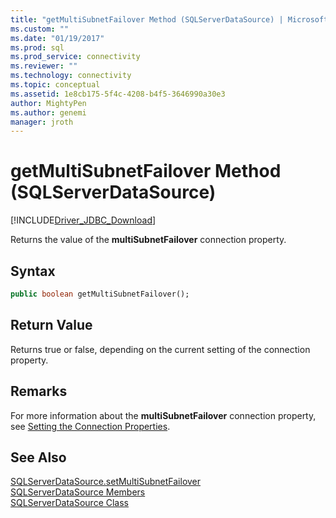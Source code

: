 ```yaml
---
title: "getMultiSubnetFailover Method (SQLServerDataSource) | Microsoft Docs"
ms.custom: ""
ms.date: "01/19/2017"
ms.prod: sql
ms.prod_service: connectivity
ms.reviewer: ""
ms.technology: connectivity
ms.topic: conceptual
ms.assetid: 1e8cb175-5f4c-4208-b4f5-3646990a30e3
author: MightyPen
ms.author: genemi
manager: jroth
---
```

# getMultiSubnetFailover Method (SQLServerDataSource)
[!INCLUDE[Driver_JDBC_Download](../../../includes/driver_jdbc_download.md)]

  Returns the value of the **multiSubnetFailover** connection property.  
  
## Syntax  
  
```vb  
public boolean getMultiSubnetFailover();  
```  
  
## Return Value  
 Returns true or false, depending on the current setting of the connection property.  
  
## Remarks  
 For more information about the **multiSubnetFailover** connection property, see [Setting the Connection Properties](../../../connect/jdbc/setting-the-connection-properties.md).  
  
## See Also  
 [SQLServerDataSource.setMultiSubnetFailover](../../../connect/jdbc/reference/setmultisubnetfailover-method-sqlserverdatasource.md)   
 [SQLServerDataSource Members](../../../connect/jdbc/reference/sqlserverdatasource-members.md)   
 [SQLServerDataSource Class](../../../connect/jdbc/reference/sqlserverdatasource-class.md)  
  
  
